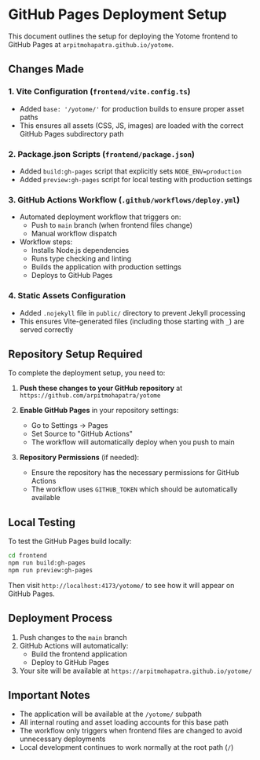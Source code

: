 # GitHub Pages Deployment Setup

This document outlines the setup for deploying the Yotome frontend to GitHub Pages at `arpitmohapatra.github.io/yotome`.

## Changes Made

### 1. Vite Configuration (`frontend/vite.config.ts`)
- Added `base: '/yotome/'` for production builds to ensure proper asset paths
- This ensures all assets (CSS, JS, images) are loaded with the correct GitHub Pages subdirectory path

### 2. Package.json Scripts (`frontend/package.json`)
- Added `build:gh-pages` script that explicitly sets `NODE_ENV=production`
- Added `preview:gh-pages` script for local testing with production settings

### 3. GitHub Actions Workflow (`.github/workflows/deploy.yml`)
- Automated deployment workflow that triggers on:
  - Push to `main` branch (when frontend files change)
  - Manual workflow dispatch
- Workflow steps:
  - Installs Node.js dependencies
  - Runs type checking and linting
  - Builds the application with production settings
  - Deploys to GitHub Pages

### 4. Static Assets Configuration
- Added `.nojekyll` file in `public/` directory to prevent Jekyll processing
- This ensures Vite-generated files (including those starting with `_`) are served correctly

## Repository Setup Required

To complete the deployment setup, you need to:

1. **Push these changes to your GitHub repository** at `https://github.com/arpitmohapatra/yotome`

2. **Enable GitHub Pages** in your repository settings:
   - Go to Settings → Pages
   - Set Source to "GitHub Actions"
   - The workflow will automatically deploy when you push to main

3. **Repository Permissions** (if needed):
   - Ensure the repository has the necessary permissions for GitHub Actions
   - The workflow uses `GITHUB_TOKEN` which should be automatically available

## Local Testing

To test the GitHub Pages build locally:

```bash
cd frontend
npm run build:gh-pages
npm run preview:gh-pages
```

Then visit `http://localhost:4173/yotome/` to see how it will appear on GitHub Pages.

## Deployment Process

1. Push changes to the `main` branch
2. GitHub Actions will automatically:
   - Build the frontend application
   - Deploy to GitHub Pages
3. Your site will be available at `https://arpitmohapatra.github.io/yotome/`

## Important Notes

- The application will be available at the `/yotome/` subpath
- All internal routing and asset loading accounts for this base path
- The workflow only triggers when frontend files are changed to avoid unnecessary deployments
- Local development continues to work normally at the root path (`/`)
